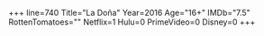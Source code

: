 +++
line=740
Title="La Doña"
Year=2016
Age="16+"
IMDb="7.5"
RottenTomatoes=""
Netflix=1
Hulu=0
PrimeVideo=0
Disney=0
+++


